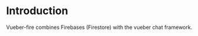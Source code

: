 # Introduction

Vueber-fire combines Firebases (Firestore) with the vueber chat framework.

<Badge text="More coming Soon..." type="warn"/>